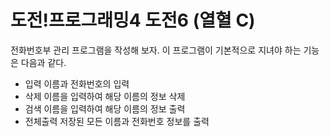 # 도전!프로그래밍4 도전6 (열혈 C)
전화번호부 관리 프로그램을 작성해 보자. 이 프로그램이 기본적으로 지녀야 하는 기능은 다음과 같다.

- 입력               이름과 전화번호의 입력
- 삭제               이름을 입력하여 해당 이름의 정보 삭제
- 검색               이름을 입력하여 해당 이름의 정보 출력
- 전체출력         저장된 모든 이름과 전화번호 정보를 출력
